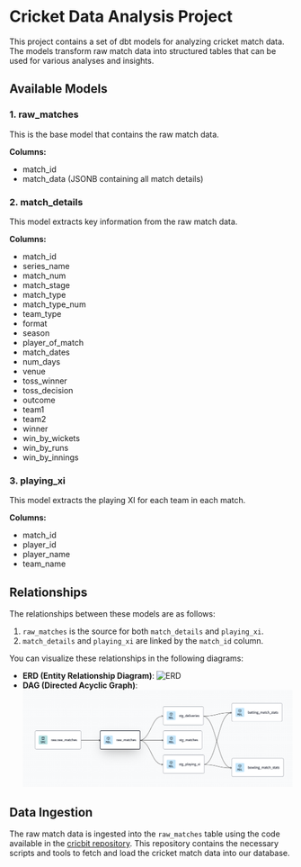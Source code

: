 # Cricket Data Analysis Project

This project contains a set of dbt models for analyzing cricket match data. The models transform raw match data into structured tables that can be used for various analyses and insights.

## Available Models

### 1. raw_matches

This is the base model that contains the raw match data.

**Columns:**

- match_id
- match_data (JSONB containing all match details)

### 2. match_details

This model extracts key information from the raw match data.

**Columns:**

- match_id
- series_name
- match_num
- match_stage
- match_type
- match_type_num
- team_type
- format
- season
- player_of_match
- match_dates
- num_days
- venue
- toss_winner
- toss_decision
- outcome
- team1
- team2
- winner
- win_by_wickets
- win_by_runs
- win_by_innings

### 3. playing_xi

This model extracts the playing XI for each team in each match.

**Columns:**

- match_id
- player_id
- player_name
- team_name

## Relationships

The relationships between these models are as follows:

1. `raw_matches` is the source for both `match_details` and `playing_xi`.
2. `match_details` and `playing_xi` are linked by the `match_id` column.

You can visualize these relationships in the following diagrams:

- **ERD (Entity Relationship Diagram)**: ![ERD](erd.png)
- **DAG (Directed Acyclic Graph)**: ![DAG](dag.png)

## Data Ingestion

The raw match data is ingested into the `raw_matches` table using the code available in the [cricbit repository](https://github.com/prateekb1912/cricbit). This repository contains the necessary scripts and tools to fetch and load the cricket match data into our database.
